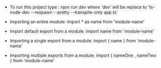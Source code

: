- To run this project type : npm run dev
where 'dev' will be replace to 'ts-node-dev --respawn --pretty --transpile-only app.ts'

- Importing an entire module: 
import * as name from 'module-name'

- Import default export from a module:
import name from 'module-name'

- Importing a single export from a module:
import { name } from 'module-name'

- Importing multiple exports from a module:
import { nameOne , nameTwo } from 'module-name'